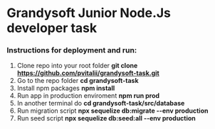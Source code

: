 # Grandysoft Junior Node.Js developer task

### Instructions for deployment and run:
1. Clone repo into your root folder <b>git clone https://github.com/pvitalii/grandysoft-task.git</b>
2. Go to the repo folder <b>cd grandysoft-task</b>
3. Install npm packages <b>npm install</b>
4. Run app in production enviroment <b>npm run prod</b>
5. In another terminal do <b>cd grandysoft-task/src/database</b> 
6. Run migration script <b>npx sequelize db:migrate --env production</b>
7. Run seed script <b>npx sequelize db:seed:all --env production</b>